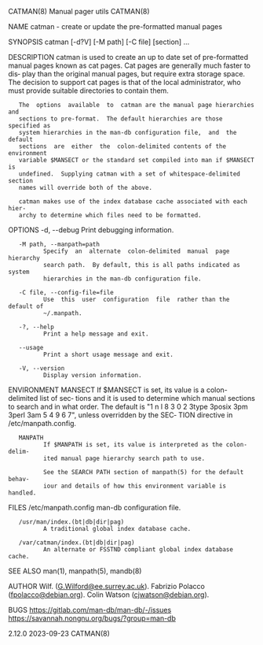 CATMAN(8)                     Manual pager utils                     CATMAN(8)

NAME
       catman - create or update the pre-formatted manual pages

SYNOPSIS
       catman [-d?V] [-M path] [-C file] [section] ...

DESCRIPTION
       catman  is  used  to  create  an up to date set of pre-formatted manual
       pages known as cat pages.  Cat pages are generally much faster to  dis‐
       play  than  the original manual pages, but require extra storage space.
       The decision to support cat pages is that of the  local  administrator,
       who must provide suitable directories to contain them.

       The  options  available  to  catman are the manual page hierarchies and
       sections to pre-format.  The default hierarchies are those specified as
       system hierarchies in the man-db configuration file,  and  the  default
       sections  are  either  the  colon-delimited contents of the environment
       variable $MANSECT or the standard set compiled into man if $MANSECT  is
       undefined.  Supplying catman with a set of whitespace-delimited section
       names will override both of the above.

       catman makes use of the index database cache associated with each hier‐
       archy to determine which files need to be formatted.

OPTIONS
       -d, --debug
              Print debugging information.

       -M path, --manpath=path
              Specify  an  alternate  colon-delimited  manual  page  hierarchy
              search path.  By default, this is all paths indicated as  system
              hierarchies in the man-db configuration file.

       -C file, --config-file=file
              Use  this  user  configuration  file  rather than the default of
              ~/.manpath.

       -?, --help
              Print a help message and exit.

       --usage
              Print a short usage message and exit.

       -V, --version
              Display version information.

ENVIRONMENT
       MANSECT
              If $MANSECT is set, its value is a colon-delimited list of  sec‐
              tions  and  it  is  used  to  determine which manual sections to
              search and in what order.  The default is "1 n l 8 3 0  2  3type
              3posix  3pm  3perl 3am 5 4 9 6 7", unless overridden by the SEC‐
              TION directive in /etc/manpath.config.

       MANPATH
              If $MANPATH is set, its value is interpreted as the colon-delim‐
              ited manual page hierarchy search path to use.

              See the SEARCH PATH section of manpath(5) for the default behav‐
              iour and details of how this environment variable is handled.

FILES
       /etc/manpath.config
              man-db configuration file.

       /usr/man/index.(bt|db|dir|pag)
              A traditional global index database cache.

       /var/catman/index.(bt|db|dir|pag)
              An alternate or FSSTND compliant global index database cache.

SEE ALSO
       man(1), manpath(5), mandb(8)

AUTHOR
       Wilf. (G.Wilford@ee.surrey.ac.uk).
       Fabrizio Polacco (fpolacco@debian.org).
       Colin Watson (cjwatson@debian.org).

BUGS
       https://gitlab.com/man-db/man-db/-/issues
       https://savannah.nongnu.org/bugs/?group=man-db

2.12.0                            2023-09-23                         CATMAN(8)

